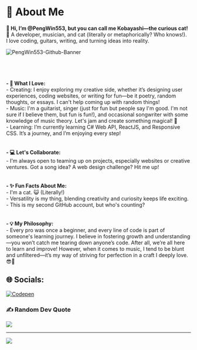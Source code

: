 # 💫 About Me  
**👋 Hi, I’m @PengWin553, but you can call me **Kobayashi**—the curious cat! 🐾**
A developer, musician, and cat (literally or metaphorically? Who knows!).  
I love coding, guitars, writing, and turning ideas into reality.

![PengWin553-Github-Banner](https://github.com/user-attachments/assets/39c5b05c-c6e2-4c98-a30e-610ca828751d)<br><br><br><br><br>**- 🎨 What I Love:**<br>  - Creating: I enjoy exploring my creative side, whether it’s designing user experiences, coding websites, or writing for fun—be it poetry, random thoughts, or essays. I can't help coming up with random things!<br>  - Music: I'm a guitarist, singer (just for fun but people say I'm good. I'm not sure if I believe them, but fun is fun!), and occasional songwriter with some knowledge of music theory. Let's jam and create something magical! 🎸<br> - Learning: I’m currently learning C# Web API, ReactJS, and Responsive CSS. It’s a journey, and I’m enjoying every step!<br><br>  <br>**- 💻 Let's Collaborate:**<br>  - I'm always open to teaming up on projects, especially websites or creative ventures. Got a song idea? A web design challenge? Hit me up!<br><br><br>**- ✨ Fun Facts About Me:**<br>  - I'm a cat. 😺 (Literally!)<br>  - Versatility is my thing, blending creativity and curiosity keeps life exciting.<br>  - This is my second GitHub account, but who's counting?<br>    <br><br>**- 💡 My Philosophy:**<br>  - Every pro was once a beginner, and every line of code is part of someone's learning journey. I believe in fostering growth and understanding—you won’t catch me tearing down anyone’s code. After all, we’re all here to learn and improve! However, when it comes to music, I tend to be blunt and unfiltered—it’s my way of striving for perfection in a craft I deeply love. 😎🎸


## 🌐 Socials:
[![Codepen](https://img.shields.io/badge/Codepen-000000?style=for-the-badge&logo=codepen&logoColor=white)](https://codepen.io/PengWin553) 

### ✍️ Random Dev Quote
![](https://quotes-github-readme.vercel.app/api?type=horizontal&theme=radical)

---
[![](https://visitcount.itsvg.in/api?id=PengWin553&icon=10&color=0)](https://visitcount.itsvg.in)

<!-- Proudly created with GPRM ( https://gprm.itsvg.in ) -->
